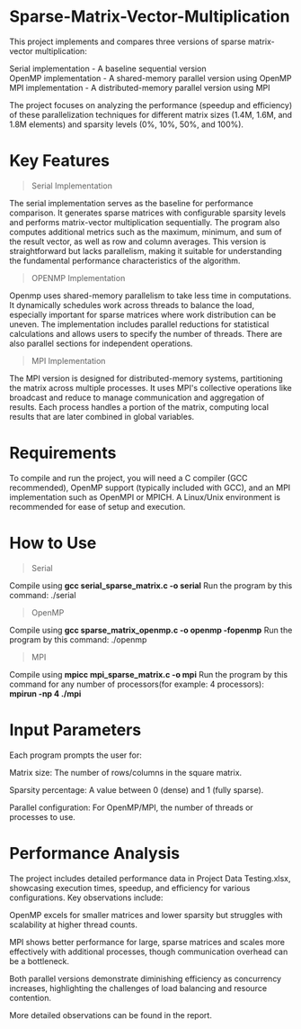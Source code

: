 # Sparse-Matrix-Vector-Multiplication
This project implements and compares three versions of sparse matrix-vector multiplication:

Serial implementation - A baseline sequential version     
OpenMP implementation - A shared-memory parallel version using OpenMP       
MPI implementation - A distributed-memory parallel version using MPI      

The project focuses on analyzing the performance (speedup and efficiency) of these parallelization techniques for different matrix sizes (1.4M, 1.6M, and 1.8M elements) and sparsity levels (0%, 10%, 50%, and 100%).

# Key Features

> Serial Implementation

The serial implementation serves as the baseline for performance comparison. It generates sparse matrices with configurable sparsity levels and performs matrix-vector multiplication sequentially. The program also computes additional metrics such as the maximum, minimum, and sum of the result vector, as well as row and column averages. This version is straightforward but lacks parallelism, making it suitable for understanding the fundamental performance characteristics of the algorithm.

> OPENMP Implementation

Openmp uses shared-memory parallelism to take less time in computations. 
It dynamically schedules work across threads to balance the load, especially important for sparse matrices where work distribution can be uneven. The implementation includes parallel reductions for statistical calculations and allows users to specify the number of threads. There are also parallel sections for independent operations.

> MPI Implementation


The MPI version is designed for distributed-memory systems, partitioning the matrix across multiple processes. It uses MPI's collective operations like broadcast and reduce to manage communication and aggregation of results. Each process handles a portion of the matrix, computing local results that are later combined in global variables.

# Requirements

To compile and run the project, you will need a C compiler (GCC recommended), OpenMP support (typically included with GCC), and an MPI implementation such as OpenMPI or MPICH. A Linux/Unix environment is recommended for ease of setup and execution.

# How to Use

> Serial

Compile using **gcc serial_sparse_matrix.c -o serial**
Run the program by this command: ./serial

> OpenMP

Compile using **gcc sparse_matrix_openmp.c -o openmp -fopenmp**
Run the program by this command: ./openmp

> MPI

Compile using **mpicc mpi_sparse_matrix.c -o mpi**
Run the program by this command for any number of processors(for example: 4 processors): **mpirun -np 4 ./mpi**

# Input Parameters
Each program prompts the user for:

Matrix size: The number of rows/columns in the square matrix.

Sparsity percentage: A value between 0 (dense) and 1 (fully sparse).

Parallel configuration: For OpenMP/MPI, the number of threads or processes to use.

# Performance Analysis
The project includes detailed performance data in Project Data Testing.xlsx, showcasing execution times, speedup, and efficiency for various configurations. Key observations include:

OpenMP excels for smaller matrices and lower sparsity but struggles with scalability at higher thread counts.

MPI shows better performance for large, sparse matrices and scales more effectively with additional processes, though communication overhead can be a bottleneck.

Both parallel versions demonstrate diminishing efficiency as concurrency increases, highlighting the challenges of load balancing and resource contention.

More detailed observations can be found in the report.
